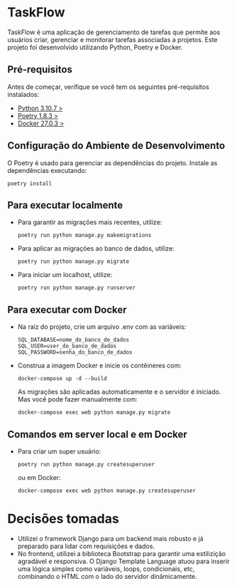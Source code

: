 TaskFlow
========

TaskFlow é uma aplicação de gerenciamento de tarefas que permite aos usuários criar, gerenciar e monitorar tarefas associadas a projetos. Este projeto foi desenvolvido utilizando Python, Poetry e Docker.

Pré-requisitos
--------------

Antes de começar, verifique se você tem os seguintes pré-requisitos instalados:

- [Python 3.10.7 >](https://www.python.org/downloads/)
- [Poetry 1.8.3 >](https://python-poetry.org/docs/#installation)
- [Docker 27.0.3 >](https://docs.docker.com/get-docker/)

Configuração do Ambiente de Desenvolvimento
-------------------------------------------
  O Poetry é usado para gerenciar as dependências do projeto. Instale as dependências executando:
  ```
  poetry install
  ```


Para executar localmente
-------------------------
- Para garantir as migrações mais recentes, utilize:
  ```
  poetry run python manage.py makemigrations
  ```

- Para aplicar as migrações ao banco de dados, utilize:
  ```
  poetry run python manage.py migrate
  ```

- Para iniciar um localhost, utilize:
  ```
  poetry run python manage.py runserver
  ```

Para executar com Docker
------------------------
- Na raiz do projeto, crie um arquivo .env com as variáveis:
  ```
  SQL_DATABASE=nome_do_banco_de_dados
  SQL_USER=user_do_banco_de_dados
  SQL_PASSWORD=senha_do_banco_de_dados
  ```
- Construa a imagem Docker e inicie os contêineres com:
  ```
  docker-compose up -d --build
  ```
  
  As migrações são aplicadas automaticamente e o servidor é iniciado. Mas você pode fazer manualmente com:
  ```
  docker-compose exec web python manage.py migrate
  ```

Comandos em server local e em Docker
------------------------------------
- Para criar um super usuário:
  ```
  poetry run python manage.py createsuperuser
  ```
  ou em Docker:
  ```
  docker-compose exec web python manage.py createsuperuser
  ```

Decisões tomadas
================

- Utilizei o framework Django para um backend mais robusto e já preparado para lidar com requisições e dados.
- No frontend, utilizei a biblioteca Bootstrap para garantir uma estilizição agradável e responsiva. O Django Template Language atuou para inserir uma lógica simples como variáveis, loops, condicionais, etc, combinando o HTML com o lado do servidor dinâmicamente.
